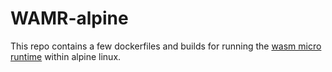 # WAMR-alpine

This repo contains a few dockerfiles and builds for running the
[wasm micro runtime](https://github.com/bytecodealliance/wasm-micro-runtime)
within alpine linux.
